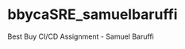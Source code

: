 # bbycaSRE_samuelbaruffi
Best Buy CI/CD Assignment - Samuel Baruffi
 
 
 
 
 
 
 
 
 
 
 
 
 
 
 
 
 
 
 
 
